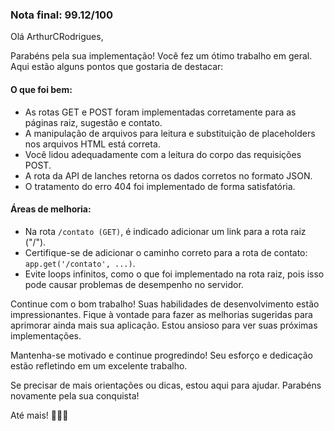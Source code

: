 ### Nota final: 99.12/100

Olá ArthurCRodrigues,

Parabéns pela sua implementação! Você fez um ótimo trabalho em geral. Aqui estão alguns pontos que gostaria de destacar:

#### O que foi bem:
- As rotas GET e POST foram implementadas corretamente para as páginas raiz, sugestão e contato.
- A manipulação de arquivos para leitura e substituição de placeholders nos arquivos HTML está correta.
- Você lidou adequadamente com a leitura do corpo das requisições POST.
- A rota da API de lanches retorna os dados corretos no formato JSON.
- O tratamento do erro 404 foi implementado de forma satisfatória.

#### Áreas de melhoria:
- Na rota `/contato (GET)`, é indicado adicionar um link para a rota raiz ("/").
- Certifique-se de adicionar o caminho correto para a rota de contato: `app.get('/contato', ...)`.
- Evite loops infinitos, como o que foi implementado na rota raiz, pois isso pode causar problemas de desempenho no servidor.

Continue com o bom trabalho! Suas habilidades de desenvolvimento estão impressionantes. Fique à vontade para fazer as melhorias sugeridas para aprimorar ainda mais sua aplicação. Estou ansioso para ver suas próximas implementações.

Mantenha-se motivado e continue progredindo! Seu esforço e dedicação estão refletindo em um excelente trabalho.

Se precisar de mais orientações ou dicas, estou aqui para ajudar. Parabéns novamente pela sua conquista!

Até mais! 👨‍💻🚀
